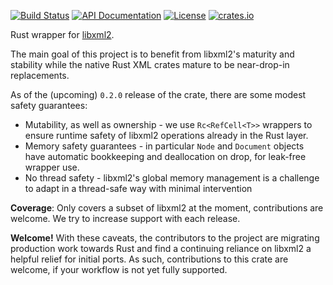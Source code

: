 [![Build Status](https://secure.travis-ci.org/KWARC/rust-libxml.png?branch=master)](http://travis-ci.org/KWARC/rust-libxml)
[![API Documentation](https://img.shields.io/badge/docs-API-blue.svg)](http://KWARC.github.io/rust-libxml/libxml/index.html)
[![License](http://img.shields.io/badge/license-MIT-blue.svg)](https://raw.githubusercontent.com/KWARC/rust-libxml/master/LICENSE)
[![crates.io](https://img.shields.io/crates/v/libxml.svg)](https://crates.io/crates/libxml)

Rust wrapper for [libxml2](http://xmlsoft.org/).

The main goal of this project is to benefit from libxml2's maturity and stability while the native Rust XML crates mature to be near-drop-in replacements.

As of the (upcoming) `0.2.0` release of the crate, there are some modest safety guarantees:

 * Mutability, as well as ownership - we use `Rc<RefCell<T>>` wrappers to ensure runtime safety of libxml2 operations already in the Rust layer.
 * Memory safety guarantees - in particular `Node` and `Document` objects have automatic bookkeeping and deallocation on drop, for leak-free wrapper use.
 * No thread safety - libxml2's global memory management is a challenge to adapt in a thread-safe way with minimal intervention

**Coverage**: Only covers a subset of libxml2 at the moment, contributions are welcome. We try to increase support with each release.

**Welcome!** With these caveats, the contributors to the project are migrating production work towards Rust and find a continuing reliance on libxml2 a helpful relief for initial ports. As such, contributions to this crate are welcome, if your workflow is not yet fully supported.
